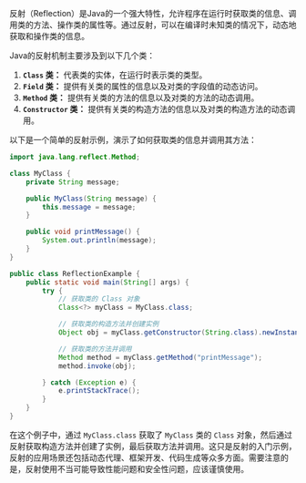 反射（Reflection）是Java的一个强大特性，允许程序在运行时获取类的信息、调用类的方法、操作类的属性等。通过反射，可以在编译时未知类的情况下，动态地获取和操作类的信息。

Java的反射机制主要涉及到以下几个类：

1. **`Class` 类：** 代表类的实体，在运行时表示类的类型。
2. **`Field` 类：** 提供有关类的属性的信息以及对类的字段值的动态访问。
3. **`Method` 类：** 提供有关类的方法的信息以及对类的方法的动态调用。
4. **`Constructor` 类：** 提供有关类的构造方法的信息以及对类的构造方法的动态调用。

以下是一个简单的反射示例，演示了如何获取类的信息并调用其方法：

```java
import java.lang.reflect.Method;

class MyClass {
    private String message;

    public MyClass(String message) {
        this.message = message;
    }

    public void printMessage() {
        System.out.println(message);
    }
}

public class ReflectionExample {
    public static void main(String[] args) {
        try {
            // 获取类的 Class 对象
            Class<?> myClass = MyClass.class;

            // 获取类的构造方法并创建实例
            Object obj = myClass.getConstructor(String.class).newInstance("Hello, Reflection!");

            // 获取类的方法并调用
            Method method = myClass.getMethod("printMessage");
            method.invoke(obj);

        } catch (Exception e) {
            e.printStackTrace();
        }
    }
}
```

在这个例子中，通过 `MyClass.class` 获取了 `MyClass` 类的 `Class` 对象，然后通过反射获取构造方法并创建了实例，最后获取方法并调用。这只是反射的入门示例，反射的应用场景还包括动态代理、框架开发、代码生成等众多方面。需要注意的是，反射使用不当可能导致性能问题和安全性问题，应该谨慎使用。